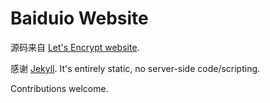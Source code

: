 Baiduio Website
=====================

源码来自 [Let's Encrypt website](https://letsencrypt.org/).

感谢 [Jekyll](https://jekyllrb.com/). It's entirely static, no server-side code/scripting.

Contributions welcome.
